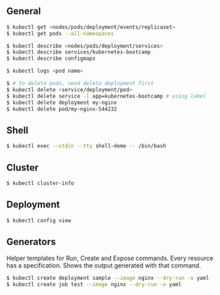 ## General

```bash
$ kubectl get <nodes/pods/deployment/events/replicaset>
$ kubectl get pods --all-namespaces

$ kubectl describe <nodes/pods/deployment/services>
$ kubectl describe services/kubernetes-bootcamp
$ kubectl describe configmaps

$ kubectl logs <pod name>

$ # to delete pods, need delete deployment first
$ kubectl delete <service/deployment/pod>
$ kubectl delete service -l app=kubernetes-bootcamp # using label
$ kubectl delete deployment my-nginx
$ kubectl delete pod/my-nginx-544232
```

## Shell

```bash
$ kubectl exec --stdin --tty shell-demo -- /bin/bash
```

## Cluster

```bash
$ kubectl cluster-info
```

## Deployment

```bash
$ kubectl config view
```

## Generators

Helper templates for Run, Create and Expose commands. Every resource has a specification. Shows the output generated with that command.

```bash
$ kubectl create deployment sample --image nginx --dry-run -o yaml
$ kubectl create job test --image nginx --dry-run -o yaml
```
